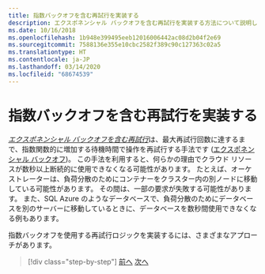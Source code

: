 ```yaml
---
title: 指数バックオフを含む再試行を実装する
description: エクスポネンシャル バックオフを含む再試行を実装する方法について説明します。
ms.date: 10/16/2018
ms.openlocfilehash: 1b948e399495eeb12016006442ac08d2b04f2e69
ms.sourcegitcommit: 7588136e355e10cbc2582f389c90c127363c02a5
ms.translationtype: HT
ms.contentlocale: ja-JP
ms.lasthandoff: 03/14/2020
ms.locfileid: "68674539"
---
```

# <a name="implement-retries-with-exponential-backoff"></a>指数バックオフを含む再試行を実装する

[*エクスポネンシャル バックオフを含む再試行*](/azure/architecture/patterns/retry)は、最大再試行回数に達するまで、指数関数的に増加する待機時間で操作を再試行する手法です ([エクスポネンシャル バックオフ](https://en.wikipedia.org/wiki/Exponential_backoff))。 この手法を利用すると、何らかの理由でクラウド リソースが数秒以上断続的に使用できなくなる可能性があります。 たとえば、オーケストレーターは、負荷分散のためにコンテナーをクラスター内の別ノードに移動している可能性があります。 その間は、一部の要求が失敗する可能性があります。 また、SQL Azure のようなデータベースで、負荷分散のためにデータベースを別のサーバーに移動しているときに、データベースを数秒間使用できなくなる例もあります。

指数バックオフを使用する再試行ロジックを実装するには、さまざまなアプローチがあります。

>[!div class="step-by-step"]
>[前へ](partial-failure-strategies.md)
>[次へ](implement-resilient-entity-framework-core-sql-connections.md)
